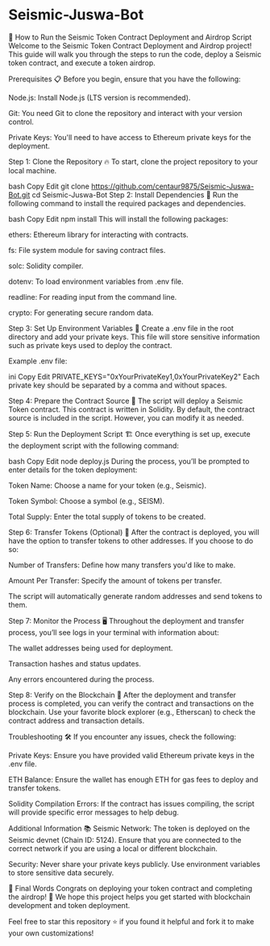 # Seismic-Juswa-Bot

🚀 How to Run the Seismic Token Contract Deployment and Airdrop Script
Welcome to the Seismic Token Contract Deployment and Airdrop project! This guide will walk you through the steps to run the code, deploy a Seismic token contract, and execute a token airdrop.

Prerequisites 📋
Before you begin, ensure that you have the following:

Node.js: Install Node.js (LTS version is recommended).

Git: You need Git to clone the repository and interact with your version control.

Private Keys: You'll need to have access to Ethereum private keys for the deployment.

Step 1: Clone the Repository 🔥
To start, clone the project repository to your local machine.

bash
Copy
Edit
git clone https://github.com/centaur9875/Seismic-Juswa-Bot.git
cd Seismic-Juswa-Bot
Step 2: Install Dependencies 🧩
Run the following command to install the required packages and dependencies.

bash
Copy
Edit
npm install
This will install the following packages:

ethers: Ethereum library for interacting with contracts.

fs: File system module for saving contract files.

solc: Solidity compiler.

dotenv: To load environment variables from .env file.

readline: For reading input from the command line.

crypto: For generating secure random data.

Step 3: Set Up Environment Variables 🔑
Create a .env file in the root directory and add your private keys. This file will store sensitive information such as private keys used to deploy the contract.

Example .env file:

ini
Copy
Edit
PRIVATE_KEYS="0xYourPrivateKey1,0xYourPrivateKey2"
Each private key should be separated by a comma and without spaces.

Step 4: Prepare the Contract Source 📜
The script will deploy a Seismic Token contract. This contract is written in Solidity. By default, the contract source is included in the script. However, you can modify it as needed.

Step 5: Run the Deployment Script 🏗️
Once everything is set up, execute the deployment script with the following command:

bash
Copy
Edit
node deploy.js
During the process, you’ll be prompted to enter details for the token deployment:

Token Name: Choose a name for your token (e.g., Seismic).

Token Symbol: Choose a symbol (e.g., SEISM).

Total Supply: Enter the total supply of tokens to be created.

Step 6: Transfer Tokens (Optional) 💸
After the contract is deployed, you will have the option to transfer tokens to other addresses. If you choose to do so:

Number of Transfers: Define how many transfers you'd like to make.

Amount Per Transfer: Specify the amount of tokens per transfer.

The script will automatically generate random addresses and send tokens to them.

Step 7: Monitor the Process 🖥️
Throughout the deployment and transfer process, you’ll see logs in your terminal with information about:

The wallet addresses being used for deployment.

Transaction hashes and status updates.

Any errors encountered during the process.

Step 8: Verify on the Blockchain 📡
After the deployment and transfer process is completed, you can verify the contract and transactions on the blockchain. Use your favorite block explorer (e.g., Etherscan) to check the contract address and transaction details.

Troubleshooting 🛠️
If you encounter any issues, check the following:

Private Keys: Ensure you have provided valid Ethereum private keys in the .env file.

ETH Balance: Ensure the wallet has enough ETH for gas fees to deploy and transfer tokens.

Solidity Compilation Errors: If the contract has issues compiling, the script will provide specific error messages to help debug.

Additional Information 📚
Seismic Network: The token is deployed on the Seismic devnet (Chain ID: 5124). Ensure that you are connected to the correct network if you are using a local or different blockchain.

Security: Never share your private keys publicly. Use environment variables to store sensitive data securely.

🌟 Final Words
Congrats on deploying your token contract and completing the airdrop! 🎉 We hope this project helps you get started with blockchain development and token deployment.

Feel free to star this repository ⭐ if you found it helpful and fork it to make your own customizations!

